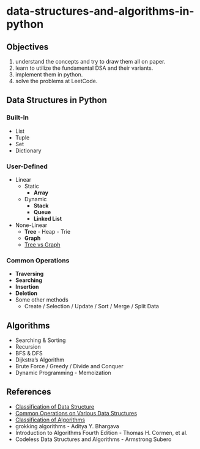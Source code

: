 # data-structures-and-algorithms-in-python

## Objectives

1. understand the concepts and try to draw them all on paper.
2. learn to utilize the fundamental DSA and their variants.
3. implement them in python.
4. solve the problems at LeetCode.

## Data Structures in Python

### Built-In

- List
- Tuple
- Set
- Dictionary

### User-Defined

- Linear
  - Static
    - **Array**
  - Dynamic
    - **Stack**
    - **Queue**
    - **Linked List**
- None-Linear
  - **Tree** - Heap - Trie
  - **Graph**
  - [Tree vs Graph](https://www.geeksforgeeks.org/difference-between-graph-and-tree/#:~:text=by%20following%20Fig.-,Graph%20vs%20Tree,-The%20basis%20of)

### Common Operations

- **Traversing**
- **Searching**
- **Insertion**
- **Deletion**
- Some other methods
  - Create / Selection / Update / Sort / Merge / Split Data

## Algorithms

- Searching & Sorting
- Recursion
- BFS & DFS
- Dijkstra’s Algorithm
- Brute Force / Greedy / Divide and Conquer
- Dynamic Programming - Memoization

## References

- [Classification of Data Structure](https://www.geeksforgeeks.org/what-is-data-structure-types-classifications-and-applications/#classification:~:text=Classification%20of%20Data%20Structure%3A%C2%A0)
- [Common Operations on Various Data Structures](https://www.geeksforgeeks.org/common-operations-on-various-data-structures/)
- [Classification of Algorithms](https://www.geeksforgeeks.org/classification-of-algorithms-with-examples/)
- grokking algorithms - Aditya Y. Bhargava
- Introduction to Algorithms Fourth Edition - Thomas H. Cormen, et al.
- Codeless Data Structures and Algorithms - Armstrong Subero